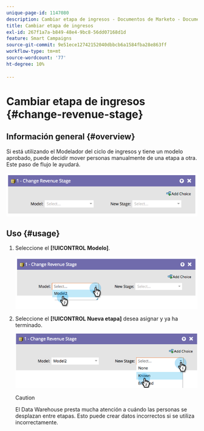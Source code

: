 ```yaml
---
unique-page-id: 1147080
description: Cambiar etapa de ingresos - Documentos de Marketo - Documentación del producto
title: Cambiar etapa de ingresos
exl-id: 267f1a7a-b849-48e4-9bc8-56dd07168d1d
feature: Smart Campaigns
source-git-commit: 9e51ece12742152040dbbcb6a1584fba28e863ff
workflow-type: tm+mt
source-wordcount: '77'
ht-degree: 10%

---
```


# Cambiar etapa de ingresos {#change-revenue-stage}

## Información general {#overview}

Si está utilizando el Modelador del ciclo de ingresos y tiene un modelo aprobado, puede decidir mover personas manualmente de una etapa a otra. Este paso de flujo le ayudará.

![](assets/image2014-9-22-17-3a4-3a59.png)

## Uso {#usage}

1. Seleccione el **[!UICONTROL Modelo]**.

   ![](assets/image2014-9-22-17-3a5-3a4.png)

1. Seleccione el **[!UICONTROL Nueva etapa]** desea asignar y ya ha terminado.

   ![](assets/image2014-9-22-17-5-8.png)

   >[!CAUTION]
   >
   >El Data Warehouse presta mucha atención a cuándo las personas se desplazan entre etapas. Esto puede crear datos incorrectos si se utiliza incorrectamente.
